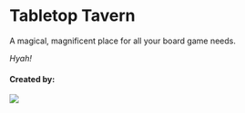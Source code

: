 # Tabletop Tavern

A magical, magnificent place for all your board game needs.

*Hyah!*

#### Created by:
<a href="https://github.com/kthchew/TabletopTavern/graphs/contributors">
  <img src="https://contrib.rocks/image?repo=kthchew/TabletopTavern" />
</a>